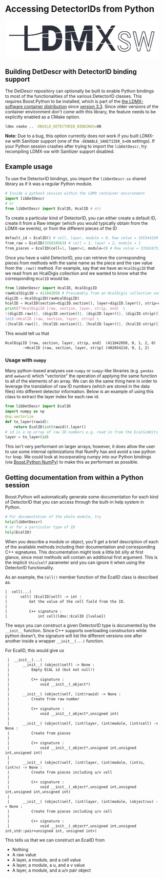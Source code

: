 # Accessing DetectorIDs from Python 

<p align="center">
    <img src="https://github.com/LDMX-Software/ldmx-software.github.io/blob/trunk/src/img/ldmx_logo_dark.png" width="500">
</p>

## Building DetDescr with DetectorID binding support 
The DetDescr repository can optionally be built to enable Python bindings to most of the functionalities of the various DetectorID classes. This requires Boost.Python to be installed, which is part of the [the LDMX-software container distribution](https://github.com/LDMX-Software/docker) since [version 3.3](https://github.com/LDMX-Software/docker/releases/tag/v3.3). Since older versions of the container environment don't come with this library, the feature needs to be explicitly enabled as a CMake option. 

``` sh
ldmx cmake .. -DBUILD_DETECTORID_BINDINGS=ON
```

**Note:** Due to a bug, this option currently does not work if you built LDMX-sw with Sanitizer support (one of the `-DENABLE_SANITIZER_X=ON` settings). If your Python session crashes after trying to import the `libDetDescr`, try recompiling LDMX-sw with Sanitizer support disabled.

## Example usage 

To use the DetectorID bindings, you import the `libDetDescr.so` shared library as if it was a regular Python module. 
``` python
# Inside a python3 session within the LDMX container environment 
import libDetDescr 
# or 
from libDetDescr import EcalID, HcalID # etc 
```

To create a particular kind of DetectorID, you can either create a default ID, create it from a Raw integer (which you would typically obtain from the LDMX-sw events), or from the different pieces of the ID

``` python
default_id = EcalID() # cell, layer, module = 0. Raw value = 335544320
from_raw = EcalID(335810563) # cell = 3, layer = 2, module = 1
from_pieces = EcalID(cell=1, layer=2, module=3) # Raw value = 335818753
```

Once you have a valid DetectorID, you can retrieve the corresponding pieces from methods with the same name as the piece and the raw value from the `.raw()` method. For example, say that we have an `HcalDigiID` that we read from an HcalDigis collection and we wanted to know what the corresponding `HcalID` would be. 

``` python
from libDetDescr import HcalID, HcalDigiID
rawHcalDigiID = 411042050 # Presumably from an HcalDigis collection somewhere
digiID = HcalDigiID(rawHcalDigiID) 
hcalID = HcalID(section=digiID.section(), layer=digiID.layer(), strip=digiID.strip())
print(f"HcalDigiID [raw, section, layer, strip, end]  \
({digiID.raw()}, {digiID.section()}, {digiID.layer()}, {digiID.strip()}, {digiID.end()})\
\n\t->HcalID [raw, section, layer, strip] \
({hcalID.raw()}, {hcalID.section()}, {hcalID.layer()}, {hcalID.strip()})")
```
This would tell us that 

``` 
HcalDigiID [raw, section, layer, strip, end]  (411042050, 0, 1, 2, 0) 
        ->HcalID [raw, section, layer, strip] (402654210, 0, 1, 2)
```

### Usage with `numpy`
Many python-based analyses use `numpy` or `numpy`-like libraries (e.g. `pandas` and `awkward`) which
"vectorize" the operation of applying the same function to all of the elements of an array. We can do
the same thing here in order to leverage the translation of raw ID numbers (which are stored in the data files)
into different detector information. Below is an example of using this class to extract the layer index
for each raw id.
```python
from libDetDescr import EcalID
import numpy as np
@np.vectorize
def to_layer(rawid):
    return EcalID(int(rawid)).layer()
# id is a np.array of raw ID numbers e.g. read in from the EcalSimHits_test.id_ branch of LDMX_Events
layer = to_layer(id)
```
This isn't very performant on larger arrays; however, it does allow the user to use some internal
optimizations that NumPy has and avoid a raw python `for` loop. We could look at incorporating
numpy into our Python bindings
(via [Boost.Python NumPy](https://live.boost.org/doc/libs/1_65_1/libs/python/doc/html/numpy/index.html))
to make this as performant as possible.

## Getting documentation from within a Python session

Boost.Python will automatically generate some documentation for each kind of
DetectorID that you can access through the built-in help system in Python.

``` python
# For documentation of the whole module, try 
help(libDetDescr)
# or for a particular type of ID 
help(EcalID)
```

When you describe a module or object, you'll get a brief description of each of the available methods including their documentation and corresponding C++ signatures. This documentation might look a little bit silly at first glance, since most methods will contain an additional first argument. This is the implicit `this`/`self` parameter and you can ignore it when using the DetectorID functionality.

As an example, the `Cell()` member function of the EcalID class is described as. 

``` 
|  cell(...)
|      cell( (EcalID)self) -> int :
|          Get the value of the cell field from the ID.
|      
|          C++ signature :
|              int cell(ldmx::EcalID {lvalue})
```

The ways you can construct a given DetectorID type is documented by the `__init__` function. Since C++ supports overloading constructors while python doesn't, the signature will list the different versions one after another inside a wrapper `__init__(...)` function. 

For EcalID, this would give us 

``` 
 |  __init__(...)
 |      __init__( (object)self) -> None :
 |          Empty ECAL id (but not null!)
 |      
 |          C++ signature :
 |              void __init__(_object*)
 |      
 |      __init__( (object)self, (int)rawid) -> None :
 |          Create from raw number
 |      
 |          C++ signature :
 |              void __init__(_object*,unsigned int)
 |      
 |      __init__( (object)self, (int)layer, (int)module, (int)cell) -> None :
 |          Create from pieces
 |      
 |          C++ signature :
 |              void __init__(_object*,unsigned int,unsigned int,unsigned int)
 |      
 |      __init__( (object)self, (int)layer, (int)module, (int)u, (int)v) -> None :
 |          Create from pieces including u/v cell
 |      
 |          C++ signature :
 |              void __init__(_object*,unsigned int,unsigned int,unsigned int,unsigned int)
 |      
 |      __init__( (object)self, (int)layer, (int)module, (object)uv) -> None :
 |          Create from pieces including u/v cell
 |      
 |          C++ signature :
 |              void __init__(_object*,unsigned int,unsigned int,std::pair<unsigned int, unsigned int>)

```

This tells us that we can construct an EcalID from 
- Nothing 
- A raw value 
- A layer, a module, and a cell value 
- A layer, a module, a u, and a v value 
- A layer, a module, and a u/v pair object


